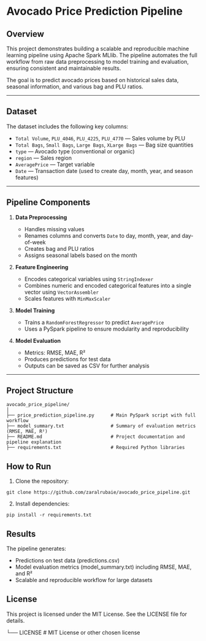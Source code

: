 # Avocado Price Prediction Pipeline

## Overview

This project demonstrates building a scalable and reproducible machine learning pipeline using Apache Spark MLlib. The pipeline automates the full workflow from raw data preprocessing to model training and evaluation, ensuring consistent and maintainable results.

The goal is to predict avocado prices based on historical sales data, seasonal information, and various bag and PLU ratios.

---

## Dataset

The dataset includes the following key columns:

- `Total Volume`, `PLU_4046`, `PLU_4225`, `PLU_4770` — Sales volume by PLU
- `Total Bags`, `Small Bags`, `Large Bags`, `XLarge Bags` — Bag size quantities
- `type` — Avocado type (conventional or organic)
- `region` — Sales region
- `AveragePrice` — Target variable
- `Date` — Transaction date (used to create day, month, year, and season features)

---

## Pipeline Components

1. **Data Preprocessing**
   - Handles missing values
   - Renames columns and converts `Date` to day, month, year, and day-of-week
   - Creates bag and PLU ratios
   - Assigns seasonal labels based on the month

2. **Feature Engineering**
   - Encodes categorical variables using `StringIndexer`
   - Combines numeric and encoded categorical features into a single vector using `VectorAssembler`
   - Scales features with `MinMaxScaler`

3. **Model Training**
   - Trains a `RandomForestRegressor` to predict `AveragePrice`
   - Uses a PySpark pipeline to ensure modularity and reproducibility

4. **Model Evaluation**
   - Metrics: RMSE, MAE, R²
   - Produces predictions for test data
   - Outputs can be saved as CSV for further analysis

---

## Project Structure

```text
avocado_price_pipeline/
│
├── price_prediction_pipeline.py      # Main PySpark script with full workflow
├── model_summary.txt                 # Summary of evaluation metrics (RMSE, MAE, R²)
├── README.md                         # Project documentation and pipeline explanation
├── requirements.txt                  # Required Python libraries
````
## How to Run
1. Clone the repository:
````
git clone https://github.com/zaralrubaie/avocado_price_pipeline.git
````
2. Install dependencies:
````
pip install -r requirements.txt
````
## Results

The pipeline generates:

- Predictions on test data (predictions.csv)
- Model evaluation metrics (model_summary.txt) including RMSE, MAE, and R²
- Scalable and reproducible workflow for large datasets

## License

This project is licensed under the MIT License. See the LICENSE file for details.

└── LICENSE                           # MIT License or other chosen license

